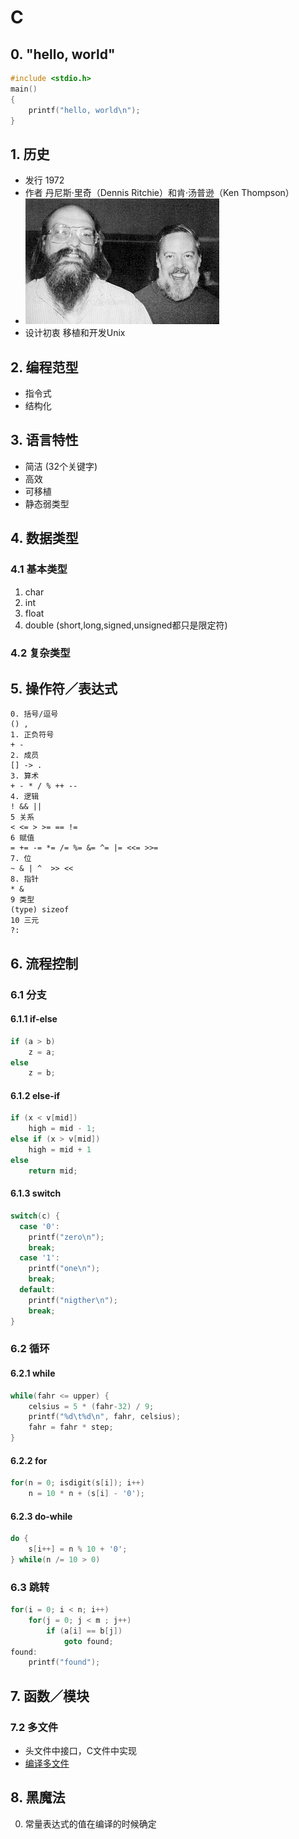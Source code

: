 # C

## 0. "hello, world"
  ```c
  #include <stdio.h>
  main() 
  {
      printf("hello, world\n");
  }
  ```

## 1. 历史
* 发行 1972
* 作者 丹尼斯·里奇（Dennis Ritchie）和肯·汤普逊（Ken Thompson）
* ![](https://github.com/mingchaoyan/MyUsedLanguages/blob/master/C/Ken_n_dennis.jpg)
* 设计初衷 移植和开发Unix

## 2. 编程范型
* 指令式
* 结构化

## 3. 语言特性
* 简洁 (32个关键字)
* 高效
* 可移植
* 静态弱类型

## 4. 数据类型

### 4.1 基本类型
1. char
2. int
3. float
4. double
(short,long,signed,unsigned都只是限定符)

### 4.2 复杂类型

## 5. 操作符／表达式
```
0. 括号/逗号
() , 
1. 正负符号
+ - 
2. 成员
[] -> .
3. 算术
+ - * / % ++ --
4. 逻辑
! && ||
5 关系
< <= > >= == !=
6 赋值
= += -= *= /= %= &= ^= |= <<= >>=
7. 位
~ & | ^  >> <<
8. 指针
* &
9 类型
(type) sizeof
10 三元
?:
```

## 6. 流程控制

### 6.1 分支

#### 6.1.1 if-else
```C
if (a > b)
    z = a;
else
    z = b;
```

#### 6.1.2 else-if
```C
if (x < v[mid])
    high = mid - 1;
else if (x > v[mid])
    high = mid + 1
else 
    return mid;
```

#### 6.1.3 switch
```C
switch(c) {
  case '0':
    printf("zero\n");
    break;
  case '1':
    printf("one\n");
    break;
  default:
    printf("nigther\n");
    break;
}
```

### 6.2 循环

#### 6.2.1 while
```C
while(fahr <= upper) {
    celsius = 5 * (fahr-32) / 9;
    printf("%d\t%d\n", fahr, celsius);
    fahr = fahr * step;
}
```

#### 6.2.2 for
```C
for(n = 0; isdigit(s[i]); i++)
    n = 10 * n + (s[i] - '0');
```

#### 6.2.3 do-while
```C
do {
    s[i++] = n % 10 + '0';
} while(n /= 10 > 0)
```

### 6.3 跳转
```C
for(i = 0; i < n; i++)
    for(j = 0; j < m ; j++)
        if (a[i] == b[j])
            goto found;
found:
    printf("found");
```

## 7. 函数／模块

### 7.2 多文件
* 头文件中接口，C文件中实现
* [编译多文件](https://github.com/mingchaoyan/MyUsedLanguages/blob/master/C/Misc/multi_files_compile.md)

## 8. 黑魔法
0. 常量表达式的值在编译的时候确定
